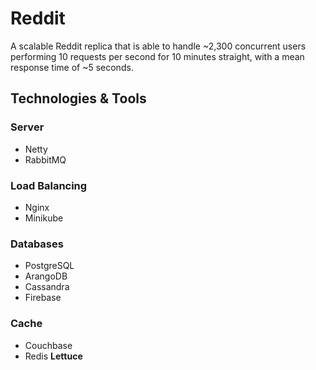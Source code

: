 # Reddit

A scalable Reddit replica that is able to handle ~2,300 concurrent users performing 10 requests per second for 10 minutes straight, with a mean response time of ~5 seconds.

## Technologies & Tools

### Server

- Netty
- RabbitMQ

### Load Balancing

- Nginx
- Minikube

### Databases

- PostgreSQL
- ArangoDB
- Cassandra
- Firebase

### Cache

- Couchbase
- Redis **Lettuce**
